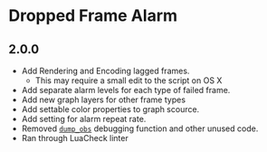 # Dropped Frame Alarm

## 2.0.0

- Add Rendering and Encoding lagged frames.
  - This may require a small edit to the script on OS X
- Add separate alarm levels for each type of failed frame.
- Add new graph layers for other frame types
- Add settable color properties to graph scource.
- Add setting for alarm repeat rate.
- Removed [`dump_obs`](https://gist.github.com/JustinLove/0f45f026c0c3f00b6bbbe364962d2774) debugging function and other unused code.
- Ran through LuaCheck linter
